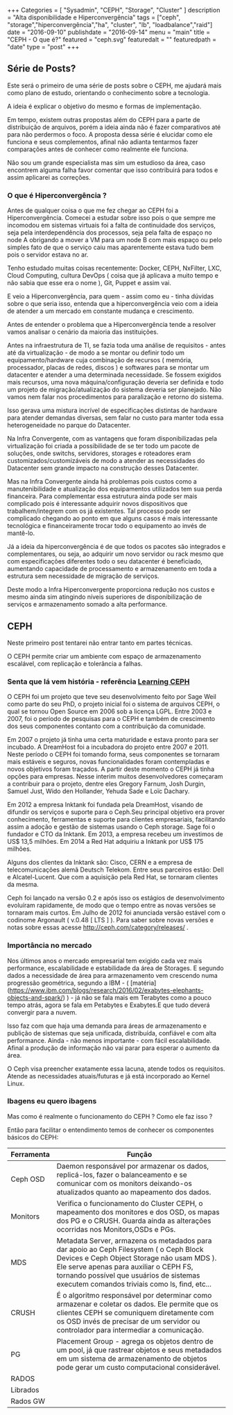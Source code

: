 +++
Categories = [
	"Sysadmin", 
	"CEPH",
	"Storage",
        "Cluster"
]
description = "Alta disponibilidade e Hiperconvergência"
tags = ["ceph", "storage","hiperconvergência","ha", "cluster", "lb", "loadbalance","raid"]
date = "2016-09-10"
publishdate = "2016-09-14"
menu = "main"
title = "CEPH - O que é?"
featured = "ceph.svg"
featuredalt = ""
featuredpath = "date"
type = "post"
+++


## Série de Posts?

 Este será o primeiro de uma série de posts sobre o CEPH, me ajudará mais como plano de estudo, orientando o conhecimento sobre a tecnologia.

 A ideia é explicar o objetivo do mesmo e formas de implementação.

 Em tempo, existem outras propostas além do CEPH para a parte de distribuição de arquivos, porém a ideia ainda não é fazer comparativos até para não perdermos o foco. A proposta dessa série é elucidar como ele funciona e seus complementos, afinal não adianta tentarmos fazer comparações antes de conhecer como realmente ele funciona. 

 Não sou um grande especialista mas sim um estudioso da área, caso encontrem alguma falha favor comentar que isso contribuirá para todos e assim aplicarei as correções.
 
### O que é Hiperconvergência ?

Antes de qualquer coisa o que me fez chegar ao CEPH foi a Hiperconvergência. Comecei a estudar sobre isso pois o que sempre me incomodou em sistemas virtuais foi a falta de continuidade dos serviços, seja pela interdependência dos processos, seja pela falta de espaço no node A obrigando a mover a VM para um node B com mais espaço ou pelo simples fato de que o serviço caiu mas aparentemente estava tudo bem pois o servidor estava no ar.

Tenho estudado muitas coisas recentemente: Docker, CEPH, NxFilter, LXC, Cloud Computing, cultura DevOps ( coisa que já aplicava a muito tempo e não sabia que esse era o nome ), Git, Puppet e assim vai.

E veio a Hiperconvergência, para quem - assim como eu - tinha dúvidas sobre o que seria isso, entenda que a hiperconvergência veio com a ideia de atender a um mercado em constante mudança e crescimento.

Antes de entender o problema que a Hiperconvergência tende a resolver vamos analisar o cenário da maioria das instituições.

Antes na infraestrutura de TI, se fazia toda uma análise de requisitos - antes até da virtualização - de modo a se montar ou definir todo um equipamento/hardware cuja combinação de recursos ( memória, processador, placas de redes, discos ) e softwares para se montar um datacenter e atender a uma determinada necessidade. Se fossem exigidos mais recursos, uma nova máquina/configuração deveria ser definida e todo um projeto de migração/atualização do sistema deveria ser planejado. Não vamos nem falar nos procedimentos para paralização e retorno do sistema.

Isso gerava uma mistura incrível de especificações distintas de hardware para atender demandas diversas, sem falar no custo para manter toda essa heterogeneidade no parque do Datacenter.

Na Infra Convergente, com as vantagens que foram disponibilizadas pela virtualização foi criada a possibilidade de se ter todo um pacote de soluções, onde switchs, servidores, storages e roteadores eram customizados/customizáveis de modo a atender as necessidades do Datacenter sem grande impacto na construção desses Datacenter.

Mas na Infra Convergente ainda há problemas pois custos como a manutenibilidade e atualização dos equipamentos utilizados tem sua perda financeira. Para complementar essa estrutura ainda pode ser mais complicado pois é interessante adquirir novos dispositivos que trabalhem/integrem com os já existentes. Tal processo pode ser complicado chegando ao ponto em que alguns casos é mais interessante tecnológica e financeiramente trocar todo o equipamento ao invés de mantê-lo.

Já a ideia da hiperconvergência é de que todos os pacotes são integrados e complementares, ou seja, ao adquirir um novo servidor ou rack mesmo que com especificações diferentes todo o seu datacenter é beneficiado, aumentando capacidade de processamento e armazenamento em toda a estrutura sem necessidade de migração de serviços.

Deste modo a Infra Hiperconvergente proporciona redução nos custos e mesmo ainda sim atingindo níveis superiores de disponibilização de serviços e armazenamento somado a alta performance.

## CEPH

Neste primeiro post tentarei não entrar tanto em partes técnicas.

O CEPH permite criar um ambiente com espaço de armazenamento escalável, com replicação e tolerância a falhas.

### Senta que lá vem história - referência [Learning CEPH]( http://www.livrariacultura.com.br/p/learning-ceph-86944824 )

 O CEPH foi um projeto que teve seu desenvolvimento feito por Sage Weil como parte do seu PhD, o projeto inicial foi o sistema de arquivos CEPH, o qual se tornou Open Source em 2006 sob a licença LGPL. Entre 2003 e 2007, foi o período de pesquisas para o CEPH e também de crescimento dos seus componentes contanto com a contribuição da comunidade.

 Em 2007 o projeto já tinha uma certa maturidade e estava pronto para ser incubado. A DreamHost foi a incubadora do projeto entre 2007 e 2011. Neste período o CEPH foi tomando forma, seus componentes se tornaram mais estáveis e seguros, novas funcionalidades foram contempladas e novos objetivos foram traçados. A partir deste momento o CEPH já tinha opções para empresas. Nesse interim muitos desenvolvedores começaram a contribuir para o projeto, dentre eles Gregory Farnum, Josh Durgin, Samuel Just, Wido den Hollander, Yehuda Sade e Loïc Dachary. 

 Em 2012 a empresa Inktank foi fundada pela DreamHost, visando de difundir os serviços e suporte para o Ceph.Seu principal objetivo era prover conhecimento, ferramentas e suporte para clientes empresariais, facilitando assim a adoção e gestão de sistemas usando o Ceph storage. Sage foi o fundador e CTO da Inktank. Em 2013, a empresa recebeu um investimos de US$ 13,5 milhões. Em 2014 a Red Hat adquiriu a Inktank por US$ 175 milhões. 

 Alguns dos clientes da Inktank são: Cisco, CERN e a empresa de telecomunicações alemã Deutsch Telekom. Entre seus parceiros estão: Dell e Alcatel-Lucent. Que com a aquisição pela Red Hat, se tornaram clientes da mesma.

 Ceph foi lançado na versão 0.2 e após isso os estágios de desenvolvimento evoluíram rapidamente, de modo que o tempo entre as novas versões se tornaram mais curtos. Em Julho de 2012 foi anunciada versão estável com o codinome Argonault ( v.0.48 [ LTS ]  ). Para saber sobre novas versões e notas sobre essas acesse http://ceph.com/category/releases/ .

### Importância no mercado

  Nos últimos anos o mercado empresarial tem exigido cada vez mais performance, escalabilidade e estabilidade da área de Storages. E segundo dados a necessidade de área para armazenamento vem crescendo numa progressão geométrica, segundo a IBM - ( [matéria] (https://www.ibm.com/blogs/research/2016/02/exabytes-elephants-objects-and-spark/) ) - já não se fala mais em Terabytes como a pouco tempo atrás, agora se fala em Petabytes e Exabytes.E que tudo deverá convergir para a nuvem.

  Isso faz com que haja uma demanda para áreas de armazenamento e publição de sistemas que seja unificada, distribuída, confiável e com alta performance. Ainda - não menos importante - com fácil escalabilidade. Afinal a produção de informação não vai parar para esperar o aumento da área.

  O Ceph visa preencher exatamente essa lacuna, atende todos os requisitos. Atende as necessidades atuais/futuras e já está incorporado ao Kernel Linux.


### Ibagens eu quero ibagens

  Mas como é realmente o funcionamento do CEPH ? Como ele faz isso ?
 
  Então para facilitar o entendimento temos de conhecer os componentes básicos do CEPH:

Ferramenta | Função
----------- | ----------------------------------------------------------------------------------------------------
Ceph OSD   | Daemon responsável por armazenar os dados, replicá-los, fazer o balanceamento e se comunicar com os monitors deixando-os atualizados quanto ao mapeamento dos dados.
Monitors   | Verifica o funcionamento do Cluster CEPH, o mapeamento dos monitores e dos OSD, os mapas dos PG e o CRUSH. Guarda ainda as alterações ocorridas nos Monitors,OSDs e PGs.
MDS | Metadata Server, armazena os metadados para dar apoio ao Ceph Filesystem ( o Ceph Block Devices e Ceph Object Storage não usam MDS ). Ele serve apenas para auxiliar o CEPH FS, tornando possível que usuários de sistemas executem comandos triviais como ls, find, etc...
CRUSH | É o algoritmo responsável por determinar como armazenar e coletar os dados. Ele permite que os clientes CEPH se comuniquem diretamente com os OSD invés de precisar de um servidor ou controlador para intermediar a comunicação.
PG | Placement Group - agrega os objetos dentro de um pool, já que rastrear objetos e seus metadados em um sistema de armazenamento de objetos pode gerar um custo computacional considerável. 
RADOS |
Librados |
Rados GW |
